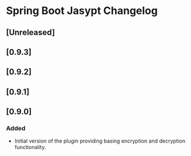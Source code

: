 <!-- Keep a Changelog guide -> https://keepachangelog.com -->

# Spring Boot Jasypt Changelog

## [Unreleased]
## [0.9.3]
## [0.9.2]
## [0.9.1]

## [0.9.0]
### Added
- Initial version of the plugin providing basing encryption and decryption functionality.
